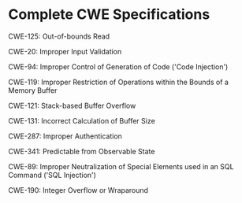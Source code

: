 

# Complete CWE Specifications

CWE-125: Out-of-bounds Read

CWE-20: Improper Input Validation

CWE-94: Improper Control of Generation of Code ('Code Injection')

CWE-119: Improper Restriction of Operations within the Bounds of a Memory Buffer

CWE-121: Stack-based Buffer Overflow

CWE-131: Incorrect Calculation of Buffer Size

CWE-287: Improper Authentication

CWE-341: Predictable from Observable State

CWE-89: Improper Neutralization of Special Elements used in an SQL Command ('SQL Injection')

CWE-190: Integer Overflow or Wraparound